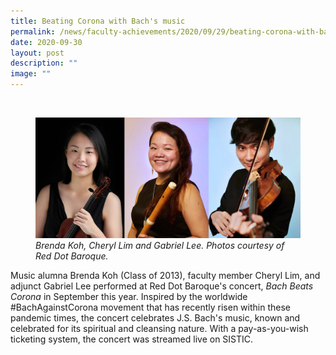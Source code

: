 ```yaml
---
title: Beating Corona with Bach's music
permalink: /news/faculty-achievements/2020/09/29/beating-corona-with-bachs-music/
date: 2020-09-30
layout: post
description: ""
image: ""
---
```

![]()

<figure>
<img src="/images/brenda-koh-cheryl-lim-and-gabriel-lee.jpg">
<figcaption><i>Brenda Koh, Cheryl Lim and Gabriel Lee. Photos courtesy of Red Dot Baroque.</i></figcaption>
</figure>

Music alumna Brenda Koh (Class of 2013), faculty member Cheryl Lim, and adjunct Gabriel Lee performed at Red Dot Baroque's concert,&nbsp;_Bach Beats Corona_&nbsp;in September this year. Inspired by the worldwide #BachAgainstCorona movement that has recently risen within these pandemic times, the concert celebrates J.S. Bach's music, known and celebrated for its spiritual and cleansing nature. With a pay-as-you-wish ticketing system, the concert was streamed live on SISTIC.